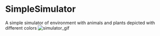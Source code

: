 # SimpleSimulator
A simple simulator of environment with animals and plants depicted with different colors
![simulator_gif](https://github.com/Trawirr/others/blob/main/sim_gif.gif)
